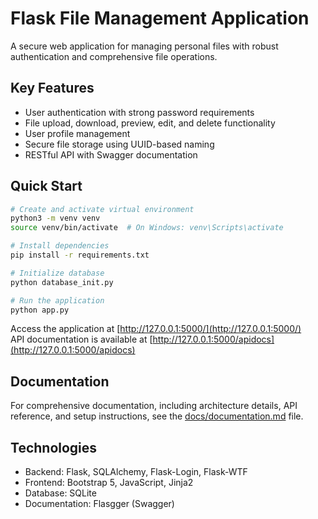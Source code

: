 # Flask File Management Application

A secure web application for managing personal files with robust authentication and comprehensive file operations.

## Key Features

- User authentication with strong password requirements
- File upload, download, preview, edit, and delete functionality
- User profile management
- Secure file storage using UUID-based naming
- RESTful API with Swagger documentation

## Quick Start

```bash
# Create and activate virtual environment
python3 -m venv venv
source venv/bin/activate  # On Windows: venv\Scripts\activate

# Install dependencies
pip install -r requirements.txt

# Initialize database
python database_init.py

# Run the application
python app.py
```

Access the application at [http://127.0.0.1:5000/](http://127.0.0.1:5000/)  
API documentation is available at [http://127.0.0.1:5000/apidocs](http://127.0.0.1:5000/apidocs)

## Documentation

For comprehensive documentation, including architecture details, API reference, and setup instructions, see the [docs/documentation.md](docs/documentation.md) file.

## Technologies

- Backend: Flask, SQLAlchemy, Flask-Login, Flask-WTF
- Frontend: Bootstrap 5, JavaScript, Jinja2
- Database: SQLite
- Documentation: Flasgger (Swagger)